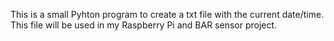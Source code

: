 This is a small Pyhton program to create a txt file with the current date/time. This file will be used in my Raspberry Pi and BAR sensor project.
